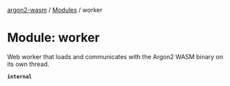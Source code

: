 [argon2-wasm](../README.md) / [Modules](../modules.md) / worker

# Module: worker

Web worker that loads and communicates with the Argon2 WASM binary on its own thread.

**`internal`**
